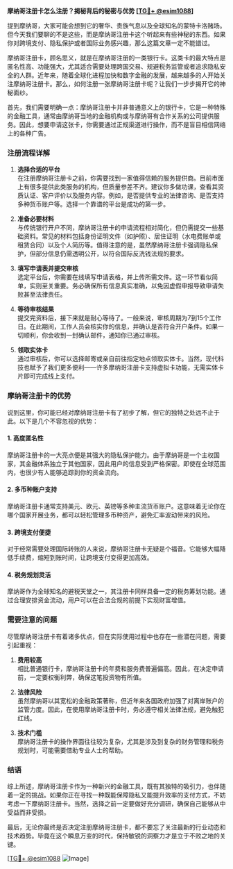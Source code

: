 **摩纳哥注册卡怎么注册？揭秘背后的秘密与优势 [[TG💪+ @esim1088](https://t.me/s/esim1088)]**

提到摩纳哥，大家可能会想到它的奢华、贵族气息以及全球知名的蒙特卡洛赌场。但今天我们要聊的不是这些，而是摩纳哥注册卡这个听起来有些神秘的东西。如果你对跨境支付、隐私保护或者国际业务感兴趣，那么这篇文章一定不能错过。

摩纳哥注册卡，顾名思义，就是在摩纳哥注册的一类银行卡。这类卡的最大特点是匿名性高、功能强大，尤其适合需要处理跨国交易、规避税务监管或者追求隐私安全的人群。近年来，随着全球化进程加快和数字金融的发展，越来越多的人开始关注摩纳哥注册卡。那么，如何注册一张摩纳哥注册卡呢？让我们一步步揭开它的神秘面纱。

首先，我们需要明确一点：摩纳哥注册卡并非普通意义上的银行卡，它是一种特殊的金融工具，通常由摩纳哥当地的金融机构或与摩纳哥有合作关系的公司提供服务。因此，想要申请这张卡，你需要通过正规渠道进行操作，而不是盲目相信网络上的各种广告。

### 注册流程详解

1. **选择合适的平台**  
在注册摩纳哥注册卡之前，你需要找到一家值得信赖的服务提供商。目前市面上有很多提供此类服务的机构，但质量参差不齐。建议你多做功课，查看其资质认证、客户评价以及服务内容。例如，是否提供专业的法律咨询、是否支持多种货币账户等。选择一个靠谱的平台是成功的第一步。

2. **准备必要材料**  
与传统银行开户不同，摩纳哥注册卡的申请流程相对简化，但仍需提交一些基础资料。常见的材料包括身份证明文件（如护照）、居住证明（水电费账单或租赁合同）以及个人简历等。值得注意的是，虽然摩纳哥注册卡强调隐私保护，但部分信息仍需透明公开，以符合国际反洗钱法规的要求。

3. **填写申请表并提交审核**  
选定平台后，你需要在线填写申请表格，并上传所需文件。这一环节看似简单，实则至关重要。务必确保所有信息真实准确，以免因虚假申报导致申请失败甚至法律责任。

4. **等待审核结果**  
提交完资料后，接下来就是耐心等待了。一般来说，审核周期为7到15个工作日。在此期间，工作人员会核实你的信息，并确认是否符合开户条件。如果一切顺利，你会收到一封确认邮件，通知你已通过审核。

5. **领取实体卡**  
通过审核后，你可以选择邮寄或亲自前往指定地点领取实体卡。当然，现代科技也赋予了我们更多便利——许多摩纳哥注册卡支持虚拟卡功能，无需实体卡片即可完成线上支付。

### 摩纳哥注册卡的优势

说到这里，你可能已经对摩纳哥注册卡有了初步了解，但它的独特之处远不止于此。以下是几个不容忽视的优势：

#### 1. 高度匿名性  
摩纳哥注册卡的一大亮点便是其强大的隐私保护能力。由于摩纳哥是一个主权国家，其金融体系独立于其他国家，因此用户的信息受到严格保密。即使在全球范围内，也很少有人能够追踪到你的资金流向。

#### 2. 多币种账户支持  
摩纳哥注册卡通常支持美元、欧元、英镑等多种主流货币账户。这意味着无论你在哪个国家开展业务，都可以轻松管理多币种资产，避免汇率波动带来的风险。

#### 3. 跨境支付便捷  
对于经常需要处理国际转账的人来说，摩纳哥注册卡无疑是个福音。它能够大幅降低手续费，缩短到账时间，让跨境支付变得更加高效。

#### 4. 税务规划灵活  
摩纳哥作为全球知名的避税天堂之一，其注册卡同样具备一定的税务筹划功能。通过合理安排资金流动，用户可以在合法合规的前提下实现财富增值。

### 需要注意的问题

尽管摩纳哥注册卡有着诸多优点，但在实际使用过程中也存在一些潜在问题，需要引起重视：

1. **费用较高**  
相比普通银行卡，摩纳哥注册卡的年费和服务费普遍偏高。因此，在决定申请前，一定要权衡利弊，确保这笔投资物有所值。

2. **法律风险**  
虽然摩纳哥以其宽松的金融政策著称，但近年来各国政府加强了对离岸账户的监管力度。因此，在使用摩纳哥注册卡时，务必遵守相关法律法规，避免触犯红线。

3. **技术门槛**  
摩纳哥注册卡的操作界面往往较为复杂，尤其是涉及到复杂的财务管理和税务规划时，可能需要借助专业人士的帮助。

### 结语

综上所述，摩纳哥注册卡作为一种新兴的金融工具，既有其独特的吸引力，也伴随着一定的挑战。如果你正在寻找一种既能保障隐私又能提升效率的支付方式，不妨考虑一下摩纳哥注册卡。当然，选择之前一定要做好充分调研，确保自己能够从中受益而非受损。

最后，无论你最终是否决定注册摩纳哥注册卡，都不要忘了关注最新的行业动态和技术趋势。毕竟在这个瞬息万变的时代，保持敏锐的洞察力才是立于不败之地的关键。

[[TG💪+ @esim1088](https://t.me/s/esim1088) ![Image](https://i.postimg.cc/4NQfJmqS/Snipaste-2025-05-13-00-14-12.png)]